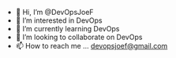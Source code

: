 - 👋 Hi, I’m @DevOpsJoeF
- 👀 I’m interested in DevOps
- 🌱 I’m currently learning DevOps
- 💞️ I’m looking to collaborate on DevOps
- 📫 How to reach me ... devopsjoef@gmail.com

<!---
DevOpsJoeF/DevOpsJoeF is a ✨ special ✨ repository because its `README.md` (this file) appears on your GitHub profile.
You can click the Preview link to take a look at your changes.
--->

